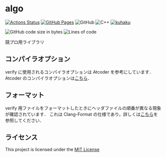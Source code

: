 # algo

[![Actions Status](https://github.com/kuhaku-space/algo/workflows/verify/badge.svg)](https://github.com/kuhaku-space/algo/actions)
[![GitHub Pages](https://img.shields.io/static/v1?label=GitHub+Pages&message=+&color=brightgreen&logo=github)](https://kuhaku-space.github.io/algo/)
![GitHub](https://img.shields.io/github/license/kuhaku-space/algo)
![C++](https://img.shields.io/badge/C++-17-green)
[![kuhaku](https://img.shields.io/endpoint?url=https%3A%2F%2Fatcoder-badges.now.sh%2Fapi%2Fatcoder%2Fjson%2Fkuhaku)](https://atcoder.jp/users/kuhaku)

![GitHub code size in bytes](https://img.shields.io/github/languages/code-size/kuhaku-space/algo)
![Lines of code](https://img.shields.io/tokei/lines/github/kuhaku-space/algo)

競プロ用ライブラリ

## コンパイラオプション

verify に使用されるコンパイラオプションは Atcoder を参考にしています．
Atcoder のコンパイラオプションは[こちら](https://img.atcoder.jp/file/language-update/language-list.html)．

## フォーマット

verify 用ファイルをフォーマットしたときにヘッダファイルの順番が異なる現象が確認されています．
これは Clang-Format の仕様であり，詳しくは[こちら](https://google.github.io/styleguide/cppguide.html#Names_and_Order_of_Includes)を参照してください．

## ライセンス

This project is licensed under the [MIT License](https://github.com/kuhaku-space/algo/blob/main/LICENSE)
